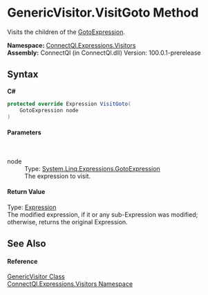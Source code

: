 # GenericVisitor.VisitGoto Method 
 

Visits the children of the <a href="http://msdn2.microsoft.com/en-us/library/dd323991" target="_blank">GotoExpression</a>.

**Namespace:**&nbsp;<a href="N_ConnectQl_Expressions_Visitors">ConnectQl.Expressions.Visitors</a><br />**Assembly:**&nbsp;ConnectQl (in ConnectQl.dll) Version: 100.0.1-prerelease

## Syntax

**C#**<br />
``` C#
protected override Expression VisitGoto(
	GotoExpression node
)
```


#### Parameters
&nbsp;<dl><dt>node</dt><dd>Type: <a href="http://msdn2.microsoft.com/en-us/library/dd323991" target="_blank">System.Linq.Expressions.GotoExpression</a><br />The expression to visit.</dd></dl>

#### Return Value
Type: <a href="http://msdn2.microsoft.com/en-us/library/bb356138" target="_blank">Expression</a><br />The modified expression, if it or any sub-Expression was modified; otherwise, returns the original Expression.

## See Also


#### Reference
<a href="T_ConnectQl_Expressions_Visitors_GenericVisitor">GenericVisitor Class</a><br /><a href="N_ConnectQl_Expressions_Visitors">ConnectQl.Expressions.Visitors Namespace</a><br />
